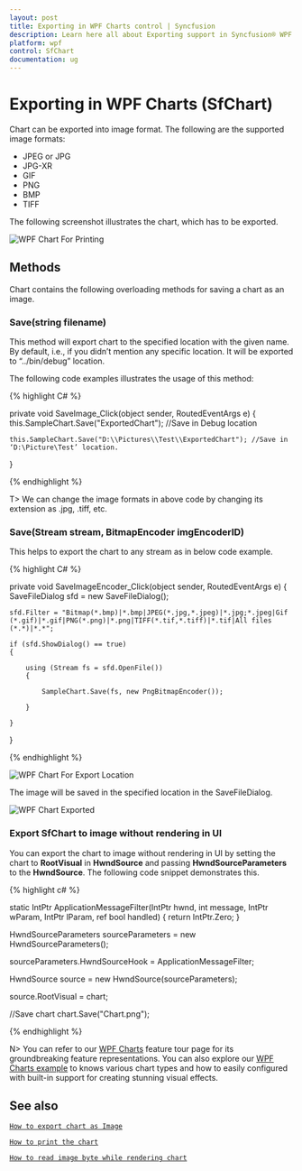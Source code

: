 ```yaml
---
layout: post
title: Exporting in WPF Charts control | Syncfusion
description: Learn here all about Exporting support in Syncfusion® WPF Charts (SfChart) control, its elements and more details.
platform: wpf
control: SfChart
documentation: ug
---
```


# Exporting in WPF Charts (SfChart)

Chart can be exported into image format. The following are the supported image formats:

* JPEG or JPG
* JPG-XR
* GIF
* PNG
* BMP
* TIFF

The following screenshot illustrates the chart, which has to be exported.

![WPF Chart For Printing](Exporting_images/wpf-chart-for-printing.png)

## Methods

Chart contains the following overloading methods for saving a chart as an image.

### Save(string filename)

This method will export chart to the specified location with the given name. By default, i.e., if you didn’t mention any specific location. It will be exported to “../bin/debug” location.

The following code examples illustrates the usage of this method:

{% highlight C# %}

private void SaveImage_Click(object sender, RoutedEventArgs e)
{
    this.SampleChart.Save("ExportedChart"); //Save in Debug location

    this.SampleChart.Save("D:\\Pictures\\Test\\ExportedChart"); //Save in ‘D:\Picture\Test’ location.
}

{% endhighlight %}

T> We can change the image formats in above code by changing its extension as .jpg, .tiff, etc.

### Save(Stream stream, BitmapEncoder imgEncoderID)

This helps to export the chart to any stream as in below code example.

{% highlight C# %}

private void SaveImageEncoder_Click(object sender, RoutedEventArgs e)
{
    SaveFileDialog sfd = new SaveFileDialog();
    
	sfd.Filter = "Bitmap(*.bmp)|*.bmp|JPEG(*.jpg,*.jpeg)|*.jpg;*.jpeg|Gif (*.gif)|*.gif|PNG(*.png)|*.png|TIFF(*.tif,*.tiff)|*.tif|All files (*.*)|*.*";

    if (sfd.ShowDialog() == true)
    {
	
        using (Stream fs = sfd.OpenFile())
        {
		
            SampleChart.Save(fs, new PngBitmapEncoder());
			
        }
		
    }
}

{% endhighlight %}

![WPF Chart For Export Location](Exporting_images/wpf-chart-for-export-location.png)

The image will be saved in the specified location in the SaveFileDialog.

![WPF Chart Exported](Exporting_images/wpf-chart-exported.png)

### Export SfChart to image without rendering in UI

You can export the chart to image without rendering in UI by setting the chart to **RootVisual** in **HwndSource** and passing **HwndSourceParameters** to the **HwndSource**. The following code snippet demonstrates this.

{% highlight c# %}

static IntPtr ApplicationMessageFilter(IntPtr hwnd, int message, IntPtr wParam, IntPtr lParam, ref bool handled)
{
    return IntPtr.Zero;
}


HwndSourceParameters sourceParameters = new HwndSourceParameters();

sourceParameters.HwndSourceHook = ApplicationMessageFilter;

HwndSource source = new HwndSource(sourceParameters);

source.RootVisual = chart;

//Save chart
chart.Save("Chart.png");

{% endhighlight  %}

N> You can refer to our [WPF Charts](https://www.syncfusion.com/wpf-controls/charts) feature tour page for its groundbreaking feature representations. You can also explore our [WPF Charts example](https://github.com/syncfusion/wpf-demos/tree/master/chart/Views/Exporting) to knows various chart types and how to easily configured with built-in support for creating stunning visual effects.

## See also

[`How to export chart as Image`](https://help.syncfusion.com/wpf/charts/exporting)

[`How to print the chart`](https://help.syncfusion.com/wpf/charts/printing)

[`How to read image byte while rendering chart`](https://www.syncfusion.com/kb/2584/how-to-read-image-byte-while-rendering-chart)
